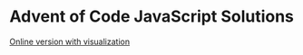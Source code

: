 # Advent of Code JavaScript Solutions

[Online version with visualization](https://plasmapper.github.io/aoc-js)